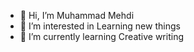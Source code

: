 - 👋 Hi, I’m Muhammad Mehdi
- 👀 I’m interested in Learning new things 
- 🌱 I’m currently learning Creative writing 



